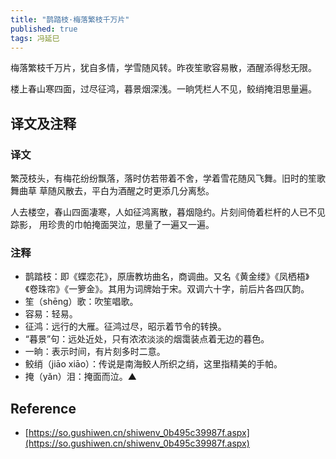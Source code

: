 ```yaml
---
title: "鹊踏枝·梅落繁枝千万片"
published: true
tags: 冯延巳
---
```


梅落繁枝千万片，犹自多情，学雪随风转。昨夜笙歌容易散，酒醒添得愁无限。

楼上春山寒四面，过尽征鸿，暮景烟深浅。一晌凭栏人不见，鲛绡掩泪思量遍。

## 译文及注释

### 译文

繁茂枝头，有梅花纷纷飘落，落时仿若带着不舍，学着雪花随风飞舞。旧时的笙歌舞曲草
草随风散去，平白为酒醒之时更添几分离愁。

人去楼空，春山四面凄寒，人如征鸿离散，暮烟隐约。片刻间倚着栏杆的人已不见踪影，
用珍贵的巾帕掩面哭泣，思量了一遍又一遍。

### 注释

- 鹊踏枝：即《蝶恋花》，原唐教坊曲名，商调曲。又名《黄金缕》《凤栖梧》《卷珠帘》《一箩金》。其用为词牌始于宋。双调六十字，前后片各四仄韵。
- 笙（shēng）歌：吹笙唱歌。
- 容易：轻易。
- 征鸿：远行的大雁。征鸿过尽，昭示着节令的转换。
- “暮景”句：远处近处，只有浓浓淡淡的烟霭装点着无边的暮色。
- 一晌：表示时间，有片刻多时二意。
- 鲛绡（jiāo xiāo）：传说是南海鲛人所织之绡，这里指精美的手帕。
- 掩（yǎn）泪：掩面而泣。▲

## Reference

- [https://so.gushiwen.cn/shiwenv_0b495c39987f.aspx](https://so.gushiwen.cn/shiwenv_0b495c39987f.aspx)